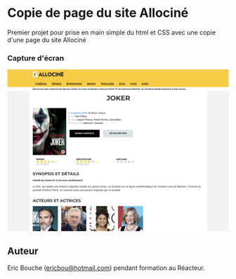 # Copie de page du site Allociné

Premier projet pour prise en main simple du html et CSS avec une copie d'une page du site Allociné

### Capture d'écran

![Alt text](./assets/img/capture-allocine.png?raw=true "Capture Allociné")

## Auteur

Eric Bouche (ericbou@hotmail.com) pendant formation au Réacteur.
